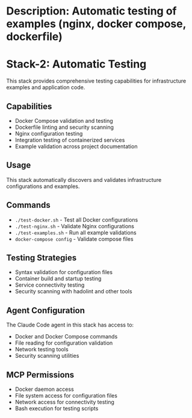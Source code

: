 # Description: Automatic testing of examples (nginx, docker compose, dockerfile)

# Stack-2: Automatic Testing

This stack provides comprehensive testing capabilities for infrastructure examples and application code.

## Capabilities
- Docker Compose validation and testing
- Dockerfile linting and security scanning
- Nginx configuration testing
- Integration testing of containerized services
- Example validation across project documentation

## Usage
This stack automatically discovers and validates infrastructure configurations and examples.

## Commands
- `./test-docker.sh` - Test all Docker configurations
- `./test-nginx.sh` - Validate Nginx configurations
- `./test-examples.sh` - Run all example validations
- `docker-compose config` - Validate compose files

## Testing Strategies
- Syntax validation for configuration files
- Container build and startup testing
- Service connectivity testing
- Security scanning with hadolint and other tools

## Agent Configuration
The Claude Code agent in this stack has access to:
- Docker and Docker Compose commands
- File reading for configuration validation
- Network testing tools
- Security scanning utilities

## MCP Permissions
- Docker daemon access
- File system access for configuration files
- Network access for connectivity testing
- Bash execution for testing scripts